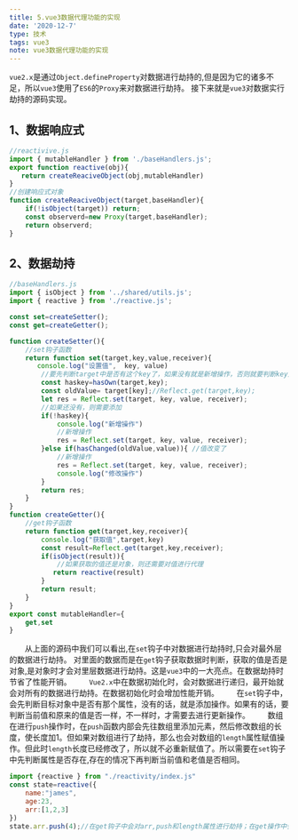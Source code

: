 ```yaml
---
title: 5.vue3数据代理功能的实现
date: '2020-12-7'
type: 技术
tags: vue3
note: vue3数据代理功能的实现
---
```

`vue2.x`是通过`Object.defineProperty`对数据进行劫持的,但是因为它的诸多不足，所以`vue3`使用了`ES6`的`Proxy`来对数据进行劫持。
接下来就是`vue3`对数据实行劫持的源码实现。

## 1、数据响应式
```js
//reactivive.js
import { mutableHandler } from './baseHandlers.js';
export function reactive(obj){
   return createReaciveObject(obj,mutableHandler)
}
//创建响应式对象
function createReaciveObject(target,baseHandler){
    if(!isObject(target)) return;
    const observerd=new Proxy(target,baseHandler);
    return observerd;
}
```
## 2、数据劫持
```js
//baseHandlers.js
import { isObject } from '../shared/utils.js';
import { reactive } from './reactive.js';

const set=createSetter();
const get=createGetter();

function createSetter(){
    //set钩子函数
    return function set(target,key,value,receiver){
       console.log("设置值",  key, value)
        //要先判断target中是否有这个key了，如果没有就是新增操作，否则就要判断key对应的值跟前面的值是否一样，一样的话，就不用执行下去了
        const haskey=hasOwn(target,key);
        const oldValue= target[key];//Reflect.get(target,key);
        let res = Reflect.set(target, key, value, receiver);
        //如果还没有，则需要添加
        if(!haskey){
            console.log("新增操作")
            //新增操作
            res = Reflect.set(target, key, value, receiver);
        }else if(hasChanged(oldValue,value)){ //值改变了
            //新增操作
            res = Reflect.set(target, key, value, receiver);
            console.log("修改操作")
        }   
        return res;
    }
}
function createGetter(){
    //get钩子函数
    return function get(target,key,receiver){
        console.log("获取值",target,key)
        const result=Reflect.get(target,key,receiver);
        if(isObject(result)){
            //如果获取的值还是对象，则还需要对值进行代理
           return reactive(result)
        }
        return result;
    }
}
export const mutableHandler={
    get,set
}
```

&#8195;&#8195;从上面的源码中我们可以看出,在`set`钩子中对数据进行劫持时,只会对最外层的数据进行劫持。 对里面的数据而是在`get`钩子获取数据时判断，获取的值是否是对象,是对象时才会对里层数据进行劫持。这是`vue3`中的一大亮点。在数据劫持时节省了性能开销。
&#8195;&#8195;`Vue2.x`中在数据初始化时，会对数据进行递归，最开始就会对所有的数据进行劫持。在数据初始化时会增加性能开销。
&#8195;&#8195;在`set`钩子中，会先判断目标对象中是否有那个属性，没有的话，就是添加操作。如果有的话，要判断当前值和原来的值是否一样，不一样时，才需要去进行更新操作。
&#8195;&#8195;数组在进行`push`操作时，在`push`函数内部会先往数组里添加元素，然后修改数组的长度，使长度加1。但如果对数组进行了劫持，那么也会对数组的`length`属性赋值操作。但此时`length`长度已经修改了，所以就不必重新赋值了。所以需要在`set`钩子中先判断属性是否存在,存在的情况下再判断当前值和老值是否相同。 
```js
import {reactive } from "./reactivity/index.js"
const state=reactive({
    name:"james",
    age:23,
    arr:[1,2,3]
})
state.arr.push(4);//在get钩子中会对arr,push和length属性进行劫持；在get操作中会进行添加和修改length的操作。
```